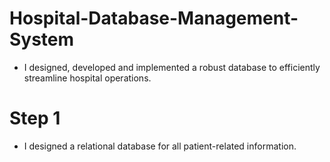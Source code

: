 #  Hospital-Database-Management-System

* I designed, developed and implemented a robust database to efficiently streamline hospital operations.

#  Step 1
* I designed a relational database for all patient-related information.



